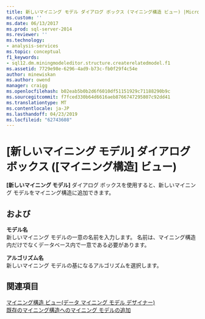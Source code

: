 ```yaml
---
title: 新しいマイニング モデル ダイアログ ボックス (マイニング構造 ビュー) |Microsoft Docs
ms.custom: ''
ms.date: 06/13/2017
ms.prod: sql-server-2014
ms.reviewer: ''
ms.technology:
- analysis-services
ms.topic: conceptual
f1_keywords:
- sql12.dm.miningmodeleditor.structure.createrelatedmodel.f1
ms.assetid: 7729e98e-6296-4ad9-b73c-fb0f29f4c54e
author: minewiskan
ms.author: owend
manager: craigg
ms.openlocfilehash: b02eab5b0b2d6f6010df51151929c71188290b9c
ms.sourcegitcommit: f7fced330b64d6616aeb8766747295807c92dd41
ms.translationtype: MT
ms.contentlocale: ja-JP
ms.lasthandoff: 04/23/2019
ms.locfileid: "62743608"
---
```

# <a name="new-mining-model-dialog-box-mining-structure-view"></a>[新しいマイニング モデル] ダイアログ ボックス ([マイニング構造] ビュー)
  **[新しいマイニング モデル]** ダイアログ ボックスを使用すると、新しいマイニング モデルをマイニング構造に追加できます。  
  
## <a name="options"></a>および  
 **モデル名**  
 新しいマイニング モデルの一意の名前を入力します。 名前は、マイニング構造内だけでなくデータベース内で一意である必要があります。  
  
 **アルゴリズム名**  
 新しいマイニング モデルの基になるアルゴリズムを選択します。  
  
## <a name="see-also"></a>関連項目  
 [マイニング構造 ビュー&#40;データ マイニング モデル デザイナー&#41;](mining-structure-view-data-mining-model-designer.md)   
 [既存のマイニング構造へのマイニング モデルの追加](data-mining/add-a-mining-model-to-an-existing-mining-structure.md)  
  
  
